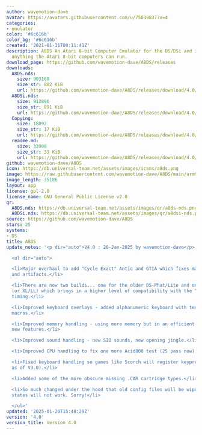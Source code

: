 ```yaml
---
author: wavemotion-dave
avatar: https://avatars.githubusercontent.com/u/75039837?v=4
categories:
- emulator
color: '#6c616b'
color_bg: '#6c616b'
created: '2021-01-31T00:11:41Z'
description: A8DS An Atari 8-bit Computer Emulator for the DS/DSi and includes virtually
  anything the Atari 8-bit computers can run.
download_page: https://github.com/wavemotion-dave/A8DS/releases
downloads:
  A8DS.nds:
    size: 903168
    size_str: 882 KiB
    url: https://github.com/wavemotion-dave/A8DS/releases/download/4.0/A8DS.nds
  A8DSi.nds:
    size: 912896
    size_str: 891 KiB
    url: https://github.com/wavemotion-dave/A8DS/releases/download/4.0/A8DSi.nds
  Copying:
    size: 18092
    size_str: 17 KiB
    url: https://github.com/wavemotion-dave/A8DS/releases/download/4.0/Copying
  readme.md:
    size: 33908
    size_str: 33 KiB
    url: https://github.com/wavemotion-dave/A8DS/releases/download/4.0/readme.md
github: wavemotion-dave/A8DS
icon: https://db.universal-team.net/assets/images/icons/a8ds.png
image: https://raw.githubusercontent.com/wavemotion-dave/A8DS/main/arm9/gfx/bgTop.png
image_length: 35186
layout: app
license: gpl-2.0
license_name: GNU General Public License v2.0
qr:
  A8DS.nds: https://db.universal-team.net/assets/images/qr/a8ds-nds.png
  A8DSi.nds: https://db.universal-team.net/assets/images/qr/a8dsi-nds.png
source: https://github.com/wavemotion-dave/A8DS
stars: 25
systems:
- DS
title: A8DS
update_notes: '<p dir="auto">V4.0 : 20-Jan-2025 by wavemotion-dave</p>

  <ul dir="auto">

  <li>Major overhaul to add "Cycle Exact" Antic and GTIA which fixes many glitches
  and artifacts.</li>

  <li>There are now two builds... one for the older DS-Phat/Lite and one for the DSi
  (or XL/LL) which brings in a higher level of compatibility with the "Cycle Exact"
  timing.</li>

  <li>Improved keyboard overlays - added alphanumeric keyboard with text-adventure
  macros.</li>

  <li>Improved memory handling - using more memory but in an efficient way for the
  new features.</li>

  <li>Improved sound handling - new SIO sounds, new opening jingle.</li>

  <li>Improved CPU handling to fix one more Acid800 test (25 pass now).</li>

  <li>Fixed keyboard handling so games like Scorch will register keypresses (broken
  as of V3.0).</li>

  <li>Added some of the more obscure missing .CAR cartridge types.</li>

  <li>So much changed under the hood that old config files will be wiped and old save
  states will not work. Sorry!</li>

  </ul>'
updated: '2025-01-20T15:48:29Z'
version: '4.0'
version_title: Version 4.0
---
```

